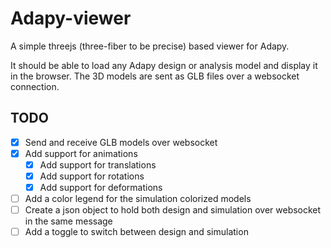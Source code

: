 # Adapy-viewer

A simple threejs (three-fiber to be precise) based viewer for Adapy.

It should be able to load any Adapy design or analysis model and display it in the browser. 
The 3D models are sent as GLB files over a websocket connection.


## TODO

- [x] Send and receive GLB models over websocket
- [x] Add support for animations
  - [x] Add support for translations
  - [x] Add support for rotations
  - [x] Add support for deformations
- [ ] Add a color legend for the simulation colorized models
- [ ] Create a json object to hold both design and simulation over websocket in the same message
- [ ] Add a toggle to switch between design and simulation